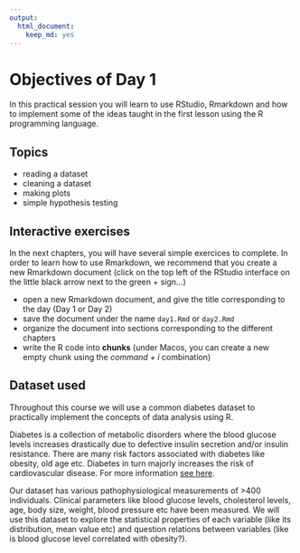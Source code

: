 ```yaml
---
output: 
  html_document: 
    keep_md: yes
---
```





# Objectives of Day 1
 
In this practical session you will learn to use RStudio, Rmarkdown and how to implement some of the ideas taught in the first lesson using the R programming language. 

## Topics

* reading a dataset
* cleaning a dataset
* making plots
* simple hypothesis testing

## Interactive exercises

In the next chapters, you will have several simple exercices to complete. In order to learn how to use Rmarkdown, we recommend that you create a new Rmarkdown document (click on the top left of the RStudio interface on the little black arrow next to the green + sign...)

* open a new Rmarkdown document, and give the title corresponding to the day (Day 1 or Day 2)
* save the document under the name `day1.Rmd` or `day2.Rmd`
* organize the document into sections corresponding to the different chapters
* write the R code into **chunks** (under Macos, you can create a new empty chunk using the *command + i* combination)


## Dataset used

Throughout this course we will use a common diabetes dataset to practically implement the concepts of data analysis using R. 

Diabetes is a collection of metabolic disorders where the blood glucose levels increases drastically due to defective insulin secretion and/or insulin resistance. There are many risk factors associated with diabetes like obesity, old age etc. Diabetes in turn majorly increases the risk of cardiovascular disease. For more information [see here](https://www.ncbi.nlm.nih.gov/books/NBK1671/). 

Our dataset has various pathophysiological measurements of >400 individuals. Clinical parameters like blood glucose levels, cholesterol levels, age, body size, weight, blood pressure etc have been measured. We will use this dataset to explore the statistical properties of each variable (like its distribution, mean value etc) and question relations between variables (like is blood glucose level correlated with obesity?).

